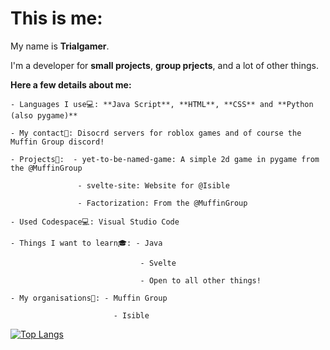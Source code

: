 # This is me:

My name is **Trialgamer**.

I'm a developer for **small projects**, **group prjects**, and a lot of other things.

**Here a few details about me:**

    - Languages I use💻: **Java Script**, **HTML**, **CSS** and **Python (also pygame)**
  
    - My contact📱: Disocrd servers for roblox games and of course the Muffin Group discord!
  
    - Projects📓:  - yet-to-be-named-game: A simple 2d game in pygame from the @MuffinGroup
                   
                   - svelte-site: Website for @Isible

                   - Factorization: From the @MuffinGroup
    
    - Used Codespace💻: Visual Studio Code
    
    - Things I want to learn🎓: - Java
                              
                                 - Svelte
                              
                                 - Open to all other things!
                            
    - My organisations🏢: - Muffin Group
    
                           - Isible
   
[![Top Langs](https://github-readme-stats.vercel.app/api/top-langs/?username=Trialgamer&theme=radical)](https://github.com/anuraghazra/github-readme-stats)
